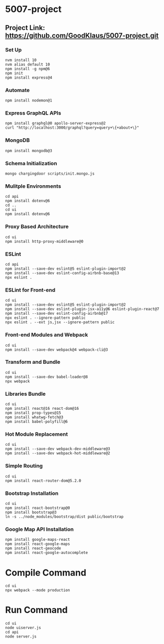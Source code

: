 # 5007-project


## Project Link: https://github.com/GoodKlaus/5007-project.git

### Set Up

```
nvm install 10
nvm alias default 10
npm install -g npm@6
npm init
npm install express@4
```

### Automate
```
npm install nodemon@1
```

### Express GraphQL APIs
```
npm install graphql@0 apollo-server-express@2
curl "http://localhost:3000/graphql?query=query+\{+about+\}"
```

### MongoDB
```
npm install mongodb@3
```

### Schema Initialization
```
mongo chargingdoor scripts/init.mongo.js
```

### Mulitple Environments
```
cd api
npm install dotenv@6
cd ..
cd ui
npm install dotenv@6
```

### Proxy Based Architecture
```
cd ui
npm install http-proxy-middleware@0
```

### ESLint
```
cd api
npm install --save-dev eslint@5 eslint-plugin-import@2
npm install --save-dev eslint-config-airbnb-base@13
npx eslint .
```

### ESLint for Front-end
```
cd ui
npm install --save-dev eslint@5 eslint-plugin-import@2
npm install --save-dev eslint-plugin-jsx-a11y@6 eslint-plugin-react@7
npm install --save-dev eslint-config-airbnb@17
npx eslint . --ignore-pattern public
npx eslint . --ext js,jsx --ignore-pattern public
```

### Front-end Modules and Webpack
```
cd ui
npm install --save-dev webpack@4 webpack-cli@3
```


### Transform and Bundle
```
cd ui
npm install --save-dev babel-loader@8
npx webpack
```

### Libraries Bundle
```
cd ui
npm install react@16 react-dom@16
npm install prop-types@15
npm install whatwg-fetch@3
npm install babel-polyfill@6
```

### Hot Module Replacement
```
cd ui
npm install --save-dev webpack-dev-middleware@3
npm install --save-dev webpack-hot-middleware@2
```

### Simple Routing
```
cd ui
npm install react-router-dom@5.2.0
```

### Bootstrap Installation
```
cd ui
npm install react-bootstrap@0
npm install bootstrap@3
ln -s ../node_modules/bootstrap/dist public/bootstrap
```

### Google Map API Installation
```
npm install google-maps-react
npm install react-google-maps
npm install react-geocode
npm install react-google-autocomplete
```

# Compile Command
```
cd ui
npx webpack --mode production
```

# Run Command
```
cd ui
node uiserver.js
cd api
node server.js
```

